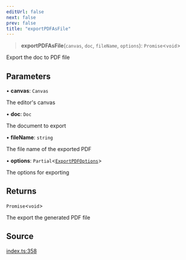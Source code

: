 ```yaml
---
editUrl: false
next: false
prev: false
title: "exportPDFAsFile"
---
```


> **exportPDFAsFile**(`canvas`, `doc`, `fileName`, `options`): `Promise`\<`void`\>

Export the doc to PDF file

## Parameters

• **canvas**: `Canvas`

The editor's canvas

• **doc**: `Doc`

The document to export

• **fileName**: `string`

The file name of the exported PDF

• **options**: `Partial`\<[`ExportPDFOptions`](/api-pdf/type-aliases/exportpdfoptions/)\>

The options for exporting

## Returns

`Promise`\<`void`\>

The export the generated PDF file

## Source

[index.ts:358](https://github.com/dgmjs/dgmjs/blob/main/packages/pdf/src/index.ts#L358)
